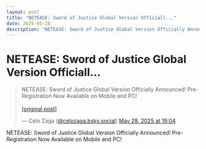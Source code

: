 ```yaml
---
layout: post
title: "NETEASE: Sword of Justice Global Version Officiall..."
date: 2025-05-28
description: "NETEASE: Sword of Justice Global Version Officially Announced! Pre-Registration Now Available on Mobile and PC!"
---
```


<h1 class="bluesky-post-title">NETEASE: Sword of Justice Global Version Officiall...</h1>

<blockquote class="bluesky-embed" data-bluesky-uri="at://did:plc:lmh6rennptq77inaztnovw4b/app.bsky.feed.post/3lqavgdsars2a" data-bluesky-embed-color-mode="system">
<p lang="">NETEASE: Sword of Justice Global Version Officially Announced! Pre-Registration Now Available on Mobile and PC!<br><br><a href="https://bsky.app/profile/celozaga.bsky.social/post/3lqavgdsars2a">[original post]</a></p>
&mdash; Celo Zaga (<a href="https://bsky.app/profile/did:plc:lmh6rennptq77inaztnovw4b?ref_src=embed">@celozaga.bsky.social</a>) <a href="https://bsky.app/profile/celozaga.bsky.social/post/3lqavgdsars2a?ref_src=embed">May 28, 2025 at 19:04</a>
</blockquote>
<script async src="https://embed.bsky.app/static/embed.js" charset="utf-8"></script>

<p class="bluesky-post-description">NETEASE: Sword of Justice Global Version Officially Announced! Pre-Registration Now Available on Mobile and PC!</p>
